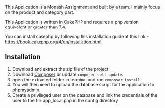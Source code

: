 This Application is a Monash Assignment and built by a team. I mainly focus on the product and category part.

This Application is written in CakePHP and requires a php version equivalent or greater than 7.4.

You can install cakephp by following this installation guide at this link
    - https://book.cakephp.org/4/en/installation.html


## Installation

1. Download and extract the zip file of the project
2. Download [Composer](https://getcomposer.org/download/) or update `composer self-update`.
3. open the extracted folder in terminal and run `composer install`.
4. You will then need to upload the database script for the application to phpmyadmin.
5. Create a privileged user on the database and link the credentials of the user to the file app_local.php in the config directory







